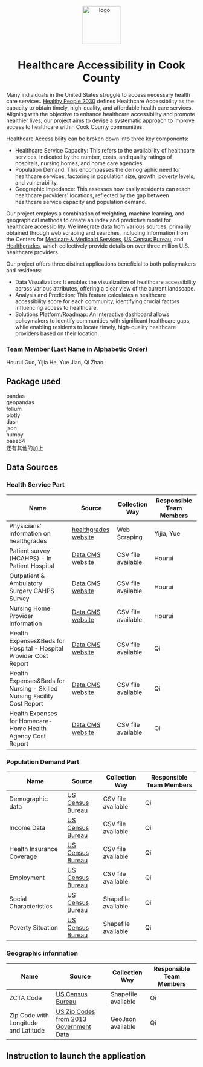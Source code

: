 <p align="center">
  <img src="HealthyCappy_logo.png" width="100" title="logo">
</p>

<h1 align="center">Healthcare Accessibility in Cook County</h1>


Many individuals in the United States struggle to access necessary health care services. [Healthy People 2030](https://health.gov/healthypeople/objectives-and-data/browse-objectives/health-care-access-and-quality) defines Healthcare Accessibility as the capacity to obtain timely, high-quality, and affordable health care services. Aligning with the objective to enhance healthcare accessibility and promote healthier lives, our project aims to devise a systematic approach to improve access to healthcare within Cook County communities.

Healthcare Accessibility can be broken down into three key components:
* Healthcare Service Capacity: This refers to the availability of healthcare services, indicated by the number, costs, and quality ratings of hospitals, nursing homes, and home care agencies.
* Population Demand: This encompasses the demographic need for healthcare services, factoring in population size, growth, poverty levels, and vulnerability.
* Geographic Impedance: This assesses how easily residents can reach healthcare providers' locations, reflected by the gap between healthcare service capacity and population demand.

Our project employs a combination of weighting, machine learning, and geographical methods to create an index and predictive model for healthcare accessibility. We integrate data from various sources, primarily obtained through web scraping and searches, including information from the Centers for [Medicare & Medicaid Services](https://www.cms.gov/data-research), [US Census Bureau](https://data.census.gov/), and [Healthgrades](https://www.healthgrades.com/), which collectively provide details on over three million U.S. healthcare providers.

Our project offers three distinct applications beneficial to both policymakers and residents:
* Data Visualization: It enables the visualization of healthcare accessibility across various attributes, offering a clear view of the current landscape.
* Analysis and Prediction: This feature calculates a healthcare accessibility score for each community, identifying crucial factors influencing access to healthcare.
* Solutions Platform/Roadmap: An interactive dashboard allows policymakers to identify communities with significant healthcare gaps, while enabling residents to locate timely, high-quality healthcare providers based on their location.

### Team Member (Last Name in Alphabetic Order)

Hourui Guo, Yijia He, Yue Jian, Qi Zhao

## Package used
pandas\
geopandas\
folium\
plotly\
dash\
json\
numpy\
base64\
还有其他的加上

## Data Sources

### Health Service Part
Name  | Source | Collection Way | Responsible Team Members
------------- | ------------- | ------------- | -------------
Physicians' information on healthgrades  | [healthgrades website](https://www.healthgrades.com/)| Web Scraping | Yijia, Yue
Patient survey (HCAHPS) - In Patient Hospital  | [Data.CMS website](https://data.cms.gov/provider-data/dataset/dgck-syfz) | CSV file available | Hourui
Outpatient & Ambulatory Surgery CAHPS Survey |  [Data.CMS website](https://data.cms.gov/provider-data/dataset/48nr-hqxx) | CSV file available | Hourui
Nursing Home Provider Information | [Data.CMS website](https://data.cms.gov/provider-data/dataset/4pq5-n9py) | CSV file available | Hourui
Health Expenses&Beds for Hospital - Hospital Provider Cost Report | [Data.CMS website](https://data.cms.gov/provider-compliance/cost-report/hospital-provider-cost-report) | CSV file available | Qi
Health Expenses&Beds for Nursing - Skilled Nursing Facility Cost Report | [Data.CMS website](https://data.cms.gov/provider-compliance/cost-report/skilled-nursing-facility-cost-report) | CSV file available | Qi
Health Expenses for Homecare- Home Health Agency Cost Report | [Data.CMS website](https://data.cms.gov/provider-compliance/cost-report/home-health-agency-cost-report) | CSV file available | Qi

### Population Demand Part
Name  | Source | Collection Way | Responsible Team Members
------------- | ------------- | ------------- | -------------
Demographic data | [US Census Bureau](https://data.census.gov/table?q=demographic&g=050XX00US17031$8600000) | CSV file available | Qi
Income Data | [US Census Bureau](https://data.census.gov/table?t=Earnings&g=050XX00US17031) | CSV file available | Qi
Health Insurance Coverage | [US Census Bureau](https://data.census.gov/table?t=Health%20Insurance&g=050XX00US17031) | CSV file available | Qi
Employment | [US Census Bureau](https://data.census.gov/table?t=Employment&g=050XX00US17031) | CSV file available | Qi
Social Characteristics |  [US Census Bureau](https://data.census.gov/table?q=Selected%20Characteristics&g=050XX00US17031$8600000) | Shapefile available | Qi
Poverty Situation | [US Census Bureau](https://data.census.gov/table?q=poverty&g=050XX00US17031$8600000) | Shapefile available | Qi

### Geographic information
Name  | Source | Collection Way | Responsible Team Members
------------- | ------------- | ------------- | -------------
 ZCTA Code | [US Census Bureau](https://www.census.gov/geographies/mapping-files/time-series/geo/cartographic-boundary.html) | Shapefile available | Qi
 Zip Code with Longitude and Latitude |  [US Zip Codes from 2013 Government Data](https://gist.github.com/erichurst/7882666) | GeoJson available | Qi

## Instruction to launch the application



